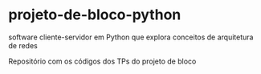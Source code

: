 # projeto-de-bloco-python
software cliente-servidor em Python que explora conceitos de arquitetura de redes

Repositório com os códigos dos TPs do projeto de bloco
